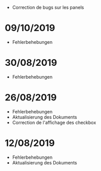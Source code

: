 - Correction de bugs sur les panels

# 09/10/2019

- Fehlerbehebungen

# 30/08/2019

- Fehlerbehebungen

# 26/08/2019

- Fehlerbehebungen
- Aktualisierung des Dokuments
- Correction de l'affichage des checkbox

# 12/08/2019

- Fehlerbehebungen
- Aktualisierung des Dokuments
